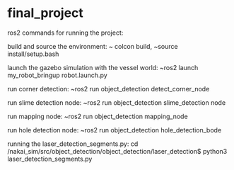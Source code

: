 # final_project
ros2 commands for running the project:

build and source the environment: ~ colcon build,    ~source install/setup.bash

launch the gazebo simulation with the vessel world:  ~ros2 launch my_robot_bringup robot.launch.py

run corner detection:    ~ros2 run object_detection detect_corner_node

run slime detection node: ~ros2 run object_detection slime_detection node

run mapping node: ~ros2 run object_detection mapping_node

run hole detection node:   ~ros2 run object_detection hole_detection_bode


running the laser_detection_segments.py: 
cd /nakai_sim/src/object_detection/object_detection/laser_detection$
python3 laser_detection_segments.py 





